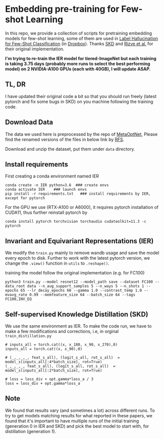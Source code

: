 # Embedding pre-training for Few-shot Learning

In this repo, we provide a collection of scripts for pretraining embedding models for few-shot learning, some of them are used in [Label Hallucination for Few-Shot Classification](https://github.com/yiren-jian/LabelHalluc) (in [Dropbox](https://www.dropbox.com/sh/6af4q91qrvv4t7u/AACrC960J_sc85dlYh0-K_MSa?dl=0)). Thanks [SKD](https://github.com/brjathu/SKD) and [Rizve et al.](https://github.com/nayeemrizve/invariance-equivariance) for their original implementation.

**I'm trying to re-train the IER model for tiered-ImageNet but each training is taking 3.75 days (probably more runs to select the best performing model) on 2 NVIDIA-A100 GPUs (each with 40GB), I will update ASAP.**

## TL, DR
I have updated their original code a bit so that you should run freely (latest pytorch and fix some bugs in SKD) on you machine following the training code.

## Download Data
The data we used here is preprocessed by the repo of [MetaOptNet](https://github.com/kjunelee/MetaOptNet), Please find the renamed versions of the files in below link by [RFS](https://github.com/WangYueFt/rfs).

Download and unzip the dataset, put them under ```data``` directory.

## Install requirements
First creating a conda environment named IER
```
conda create -n IER python=3.6  ### create envs
conda activate IER    ### launch envs  
pip install -r requirements.txt   ### install requirements by IER, except for pytorch
```
For the GPU we use (RTX-A100 or A6000), it requires pytorch installation of CUDA11, thus further reinstall pytorch by
```
conda install pytorch torchvision torchaudio cudatoolkit=11.3 -c pytorch
```

## Invariant and Equivariant Representations (IER)
We modify the `train.py` mainly to remove wandb usage and save the model every epoch to disk. Further to work with the latest pytorch version, we change the `.view()` function in `utils` to `.reshape()`.

training the model follow the original implementation (e.g. for FC100)
```
python3 train.py --model resnet12 --model_path save --dataset FC100 --data_root data --n_aug_support_samples 5 --n_ways 5 --n_shots 1 --epochs 65 --lr_decay_epochs 60 --gamma 1.0 --contrast_temp 1.0 --mvavg_rate 0.99 --memfeature_size 64 --batch_size 64 --tags FC100,INV_EQ
```

## Self-supervised Knowledge Distillation (SKD)
We use the same environment as IER. To make the code run, we have to make a few modifications and corrections, i.e, in orginal `train_distillation.py`
```
# inputs_all = torch.cat((x, x_180, x_90, x_270),0)
inputs_all = torch.cat((x, x_90),0)

# (_,_,_,_, feat_s_all), (logit_s_all, rot_s_all)  = model_s(inputs_all[:4*batch_size], rot=True)
(_,_,_,_, feat_s_all), (logit_s_all, rot_s_all)  = model_s(inputs_all[:2*batch_size], rot=True)

# loss = loss_div + opt.gamma*loss_a / 3
loss = loss_div + opt.gamma*loss_a 
```

## Note
We found that results vary (and sometimes a lot) across different runs. To try to get models matching results for what reported in these papers, we found that it's important to have multiple runs of the initial training (generation 0 in IER and SKD) and pick the best model to start with, for distillation (generation 1). 

